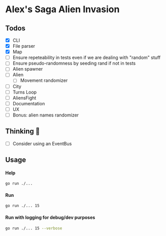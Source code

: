 # Alex's Saga Alien Invasion

## Todos

- [x] CLI
- [x] File parser
- [x] Map
- [ ] Ensure repeteability in tests even if we are dealing with "random" stuff
- [ ] Ensure pseudo-randomness by seeding rand if not in tests
- [ ] Alien spawner
- [ ] Alien
  - [ ] Movement randomizer
- [ ] City
- [ ] Turns Loop
- [ ] AliensFight
- [ ] Documentation
- [ ] UX
- [ ] Bonus: alien names randomizer

## Thinking 🤔
- [ ] Consider using an EventBus


## Usage

#### Help

```sh
go run ./...
```

#### Run

```sh
go run ./... 15
```
#### Run with logging for debug/dev purposes

```sh
go run ./... 15 --verbose
```